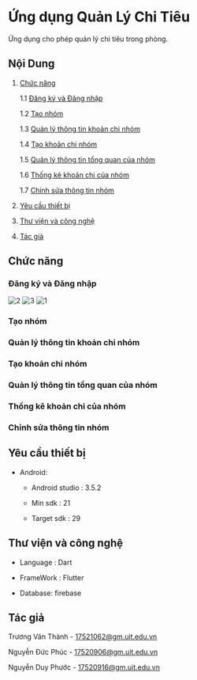 # Ứng dụng Quản Lý Chi Tiêu

Ứng dụng cho phép quản lý chi tiêu trong phòng.

## Nội Dung

 1. [Chức năng](#chức-năng)

    1.1	[Đăng ký và Đăng nhập](#đăng-ký-và-đăng-nhập)

    1.2	[Tạo nhóm](#tạo-nhóm)

    1.3	[Quản lý thông tin khoản chi nhóm](#quản-lý-thông-tin-khoản-chi-nhóm)

    1.4	[Tạo khoản chi nhóm](#tạo-khoản-chi-nhóm)

    1.5	[Quản lý thông tin tổng quan của nhóm](#quản-lý-thông-tin-tổng-quan-của-nhóm)

    1.6	[Thống kê khoản chi của nhóm](#thống-kê-khoản-chi-của-nhóm)

    1.7	[Chỉnh sửa thông tin nhóm](#chỉnh-sửa-thông-tin-nhóm)

 2. [Yêu cầu thiết bị](#yêu-cầu-thiết-bị)

 3. [Thư viện và công nghệ](#thư-viện-và-công-nghệ)

 4. [Tác giả](#tác-giả)

## Chức năng

   ###	Đăng ký và Đăng nhập
    
   ![2](https://user-images.githubusercontent.com/45113398/124256751-d78d5900-db55-11eb-884b-bc41d84e421f.jpg)
   ![3](https://user-images.githubusercontent.com/45113398/124256753-d825ef80-db55-11eb-8135-869c87fd0e36.jpg)
   ![1](https://user-images.githubusercontent.com/45113398/124256734-d2300e80-db55-11eb-9053-b489cbec39ee.jpg)
    
   ###	Tạo nhóm

   ###	Quản lý thông tin khoản chi nhóm

   ###	Tạo khoản chi nhóm

   ###	Quản lý thông tin tổng quan của nhóm

   ###	Thống kê khoản chi của nhóm

   ###	Chỉnh sửa thông tin nhóm

## Yêu cầu thiết bị

- Android:

   + Android studio : 3.5.2

   + Min sdk : 21

   + Target sdk : 29

## Thư viện và công nghệ

- Language : Dart

- FrameWork : Flutter

- Database: firebase

## Tác giả

 Trương Văn Thành - 17521062@gm.uit.edu.vn 

 Nguyễn Đức Phúc - 17520906@gm.uit.edu.vn 
 
 Nguyễn Duy Phước - 17520916@gm.uit.edu.vn 


